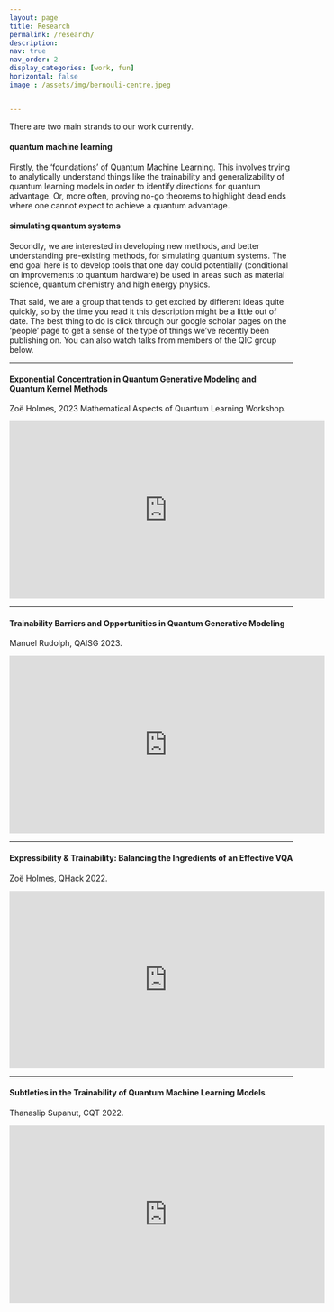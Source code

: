 ```yaml
---
layout: page
title: Research
permalink: /research/
description: 
nav: true
nav_order: 2
display_categories: [work, fun]
horizontal: false
image : /assets/img/bernouli-centre.jpeg


---
```


There are two main strands to our work currently. 

#### quantum machine learning

Firstly, the ‘foundations’ of Quantum Machine Learning. This involves trying to analytically understand things like the trainability and generalizability of quantum learning models in order to identify directions for quantum advantage. Or, more often, proving no-go theorems to highlight dead ends where one cannot expect to achieve a quantum advantage.

#### simulating quantum systems

Secondly, we are interested in developing new methods, and better understanding pre-existing methods, for simulating quantum systems. The end goal here is to develop tools that one day could potentially (conditional on improvements to quantum hardware) be used in areas such as material science, quantum chemistry and high energy physics.

That said, we are a group that tends to get excited by different ideas quite quickly, so by the time you read it this description might be a little out of date. The best thing to do is click through our google scholar pages on the ‘people’ page to get a sense of the type of things we’ve recently been publishing on. You can also watch talks from members of the QIC group below.




---

#### Exponential Concentration in Quantum Generative Modeling and Quantum Kernel Methods
Zoë Holmes, 2023 Mathematical Aspects of Quantum Learning Workshop.

<iframe width="560" height="315" src="https://www.youtube.com/embed/V81sx-d3lIA?si=bIyKSYJxecw6zB7o" title="YouTube video player" frameborder="0" allow="accelerometer; autoplay; clipboard-write; encrypted-media; gyroscope; picture-in-picture; web-share" allowfullscreen></iframe>

<br/>

---

#### Trainability Barriers and Opportunities in Quantum Generative Modeling
Manuel Rudolph, QAISG 2023.

<iframe width="560" height="315" src="https://www.youtube.com/embed/Akh-0v8tBkE?si=0_xNui8BHhLfoK3E" title="YouTube video player" frameborder="0" allow="accelerometer; autoplay; clipboard-write; encrypted-media; gyroscope; picture-in-picture; web-share" allowfullscreen></iframe>


<br/>

---

#### Expressibility & Trainability: Balancing the Ingredients of an Effective VQA
Zoë Holmes, QHack 2022.

<iframe width="560" height="315" src="https://www.youtube.com/embed/RO3g7B0-IKA?si=l6f41d6jGXT5geqL" title="YouTube video player" frameborder="0" allow="accelerometer; autoplay; clipboard-write; encrypted-media; gyroscope; picture-in-picture; web-share" allowfullscreen></iframe>

<br/>

---

#### Subtleties in the Trainability of Quantum Machine Learning Models
Thanaslip Supanut, CQT 2022.

<iframe width="560" height="315" src="https://www.youtube.com/embed/fDc7PODhuHM?si=lxp7Mm_WciGORAs-" title="YouTube video player" frameborder="0" allow="accelerometer; autoplay; clipboard-write; encrypted-media; gyroscope; picture-in-picture; web-share" allowfullscreen></iframe>